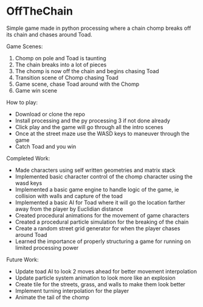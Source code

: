 # OffTheChain
Simple game made in python processing where a chain chomp breaks off its chain and chases around Toad.

Game Scenes:
1. Chomp on pole and Toad is taunting
2. The chain breaks into a lot of pieces
3. The chomp is now off the chain and begins chasing Toad
4. Transition scene of Chomp chasing Toad 
5. Game scene, chase Toad around with the Chomp
6. Game win scene 

How to play:
- Download or clone the repo
- Install processing and the py processing 3 if not done already
- Click play and the game will go through all the intro scenes
- Once at the street maze use the WASD keys to maneuver through the game
- Catch Toad and you win

Completed Work:
- Made characters using self written geometries and matrix stack
- Implemented basic character control of the chomp character using the wasd keys
- Implemented a basic game engine to handle logic of the game, ie collision with walls and capture of the toad
- Implemented a basic AI for Toad where it will go the location farther away from the player by Euclidian distance
- Created procedural animations for the movement of game characters
- Created a procedural particle simulation for the breaking of the chain 
- Create a random street grid generator for when the player chases around Toad
- Learned the importance of properly structuring a game for running on limited processing power

Future Work:
- Update toad AI to look 2 moves ahead for better movement interpolation
- Update particle system animation to look more like an explosion
- Create tile for the streets, grass, and walls to make them look better
- Implement turning interpolation for the player
- Animate the tail of the chomp
